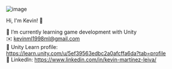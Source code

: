 ![image](https://user-images.githubusercontent.com/47671358/125680794-ee325265-e02d-4070-ba1a-39b55879fd97.png)


Hi, I'm Kevin! 👋<br>

📓 I’m currently learning game development with Unity<br>
✉️ kevinml1998ml@gmail.com<br>
🎨 Unity Learn profile: https://learn.unity.com/u/5ef39563edbc2a0afcffa6da?tab=profile <br>
💼 LinkedIn: https://www.linkedin.com/in/kevin-martínez-leiva/ <br>
